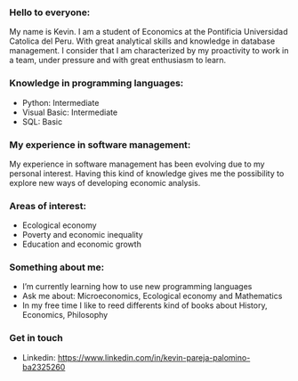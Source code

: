 ### Hello to everyone:
My name is Kevin. I am a student of Economics at the Pontificia Universidad Catolica del Peru. With great analytical skills and knowledge in database management. I consider that I am characterized by my proactivity to work in a team, under pressure and with great enthusiasm to learn.

### Knowledge in programming languages:
- Python: Intermediate
- Visual Basic: Intermediate
- SQL: Basic

### My experience in software management:
My experience in software management has been evolving due to my personal interest. Having this kind of knowledge gives me the possibility to explore new ways of developing economic analysis.

### Areas of interest:
- Ecological economy
- Poverty and economic inequality
- Education and economic growth 

### Something about me:
- I’m currently learning how to use new programming languages
- Ask me about: Microeconomics, Ecological economy and Mathematics
- In my free time I like to reed differents kind of books about History, Economics, Philosophy 

### Get in touch
- Linkedin: https://www.linkedin.com/in/kevin-pareja-palomino-ba2325260
